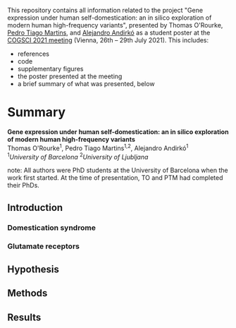 This repository contains all information related to the project
"Gene expression under human self-domestication: an in silico exploration of modern human high-frequency variants",
presented by Thomas O'Rourke, [Pedro Tiago Martins](https://ptmartins.info), and [Alejandro Andirkó](https://andirko.eu) as a student poster at the [COGSCI 2021 meeting](https://cognitivesciencesociety.org/cogsci-2021/)
(Vienna, 26th – 29th July 2021). This includes:

- references
- code
- supplementary figures
- the poster presented at the meeting
- a brief summary of what was presented, below

# Summary
**Gene expression under human self-domestication: an in silico exploration of modern human high-frequency variants**  
Thomas O'Rourke<sup>1</sup>, Pedro Tiago Martins<sup>1,2</sup>, Alejandro Andirkó<sup>1</sup>  
<sup>1</sup>*University of Barcelona*
<sup>2</sup>*University of Ljubljana*

note: All authors were PhD students at the University of Barcelona when the work first started. At the time of presentation, TO and PTM had completed their PhDs.

## Introduction

### Domestication syndrome
### Glutamate receptors

## Hypothesis

## Methods

## Results
